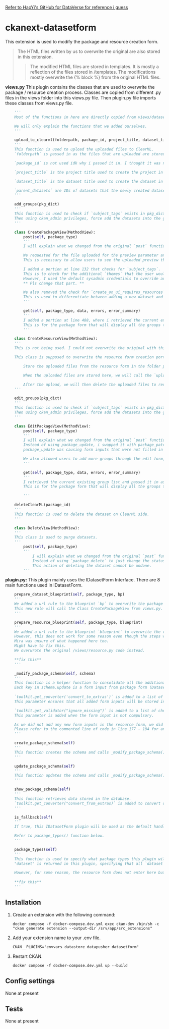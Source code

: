 [Refer to HaoYi's GitHub for DataVerse for reference i guess](https://github.com/ghy99/DataVerse)

# ckanext-datasetform

This extension is used to modify the package and resource creation form. 

>The HTML files written by us to overwrite the original are also stored in this extension. 
>>The modified HTML files are stored in templates. 
>>It is mostly a reflection of the files stored in /templates. 
>>The modifications mostly overwrite the {% block %} from the original HTML files. 

    
**views.py**
    This plugin contains the classes that are used to overwrite the package / resource creation process. Classes are copied from different .py files in the views folder into this views.py file. Then plugin.py file imports these classes from views.py file.
```python
    '''
    Most of the functions in here are directly copied from views/dataset.py and views/resource.py to ensure that the classes would work properly.

    We will only explain the functions that we added ourselves. 
    '''

    upload_to_clearml(folderpath, package_id, project_title, dataset_title, parent_datasets)
    '''
    This function is used to upload the uploaded files to ClearML. 
    `folderpath` is passed in as the files that are uploaded are stored inside the docker container in the filepath `folderpath`. We then upload the files by specifying the filepath for ClearML to retrieve and upload to the server. 

    `package_id` is not used idk why i passed it in. I thought it was necessary. 

    `project_title` is the project title used to create the project in ClearML. 

    `dataset_title` is the dataset title used to create the dataset in ClearML. 

    `parent_datasets` are IDs of datasets that the newly created dataset will inherit from. 
    '''

    add_groups(pkg_dict)
    '''
    This function is used to check if `subject_tags` exists in pkg_dict, parse through its value and add each value into `groups` in pkg_dict. 
    Then using ckan_admin privileges, force add the datasets into the groups (themes).
    '''

    class CreatePackageView(MethodView):
        post(self, package_type)
        '''
        I will explain what we changed from the original `post` function from dataset.py.

        We requested for the file uploaded for the preview parameter and created a resource for this preview. 
        This is necessary to allow users to see the uploaded preview that is used to describe the dataset.

        I added a portion at line 132 that checks for `subject_tags`. 
        This is to check for the additional `themes` that the user would want this dataset to be added to. 
        However, I used the default sysadmin credentials to override adding the dataset to groups (themes) as I could not use IAuthFunction to override that process. 
        ** Pls change that part. **

        We also removed the check for `create_on_ui_requires_resources`, instead referring to the parameter `new_or_existing` passed in through `pkg_dict`.
        This is used to differentiate between adding a new dataset and referencing an old dataset from ClearML. 
        '''

        get(self, package_type, data, errors, error_summary)
        '''
        I added a portion at line 488, where i retrieved the current existing group list and passed it in as groupList.
        This is for the package form that will display all the groups that user will want to add the current dataset into.
        '''

    class CreateResourceView(MethodView):
    '''
    This is not being used. I could not overwrite the original with this as it gave me some issues about being unable to overwrite existing URL points. 

    This class is supposed to overwrite the resource form creation portion, but it is not being called. What it is supposed to do is:

        Store the uploaded files from the resource form in the folder path `/var/lib/ckan/default`.

        When the uploaded files are stored here, we will call the `upload_to_clearml` function to upload the files to ClearML. 

        After the upload, we will then delete the uploaded files to reduce space wastage. 
    '''

    edit_groups(pkg_dict)
    '''
    This function is used to check if `subject_tags` exists in pkg_dict, parse through its value and add each value into `groups` in pkg_dict. 
    Then using ckan_admin privileges, force add the datasets into the groups (themes).
    '''

    class EditPackageView(MethodView):
        post(self, package_type)
        '''
        I will explain what we changed from the original `post` function from dataset.py.
        Instead of using package_update, i swapped it with package_patch.
        package_update was causing form inputs that were not filled in to be deleted. 

        We also allowed users to add more groups through the edit form, and add new resources for preview.
        '''

        get(self, package_type, data, errors, error_summary)
        '''
        I retrieved the current existing group list and passed it in as groupList.
        This is for the package form that will display all the groups that user will want to add the current dataset into.

        '''

    deleteClearML(package_id)
    '''
    This function is used to delete the dataset on ClearML side.
    '''

    class DeleteView(MethodView):
    '''
    This class is used to purge datasets. 
    '''
        post(self, package_type)
        '''
            I will explain what we changed from the original `post` function from dataset.py.
            Instead of using `package_delete` to just change the status of the dataset from active to deleted, we use `dataset_purge` to delete the dataset completely. 
            This action of deleting the dataset cannot be undone. 
        '''
```

**plugin.py:**
    This plugin mainly uses the IDatasetForm Interface. There are 8 main functions used in IDatasetForm.
```python
    prepare_dataset_blueprint(self, package_type, bp)
    '''
    We added a url rule to the blueprint `bp` to overwrite the package creation process. 
    This new rule will call the Class CreatePackageView from views.py. 
    '''

    prepare_resource_blueprint(self, package_type, blueprint)
    '''
    We added a url rule to the blueprint `blueprint` to overwrite the resource creation.
    However, this does not work for some reason even though the steps were exactly the same as in prepare_dataset_blueprint. 
    Mira was unsure of what happened here too. 
    Might have to fix this. 
    We overwrote the original /views/resource.py code instead. 

    **fix this**
    '''

    _modify_package_schema(self, schema)
    '''
    This function is a helper function to consolidate all the additional parameters that we added into package schema. 
    Each key in schema.update is a form input from package form (Dataset creation).
    
    `toolkit.get_converter('convert_to_extras')` is added to a list of checklist that CKAN checks before storing it in the database. 
    This parameter ensures that all added form inputs will be stored inside the `extras` table.

    `toolkit.get_validator("ignore_missing")` is added to a list of checklist that CKAN checks before storing it in the database. 
    This parameter is added when the form input is not compulsory. 

    As we did not add any new form inputs in the resource form, we did not need to cast the schema to ['resources'] to store data in the resource table. 
    Please refer to the commented line of code in line 177 - 184 for an example of how to cast to the resource form. 
    '''

    create_package_schema(self)
    '''
    This function creates the schema and calls _modify_package_schema() to store values in the database.
    '''

    update_package_schema(self)
    '''
    This function updates the schema and calls _modify_package_schema() to update values in the database.
    '''

    show_package_schema(self)
    '''
    This function retrieves data stored in the database. 
    `toolkit.get_converter("convert_from_extras)` is added to convert data from the `extras` parameter to a key : value pair data_dict.
    '''

    is_fallback(self)
    '''
    If true, this IDatasetForm plugin will be used as the default handler for package types that are not handled by any other IDatasetForm plugin. 

    Refer to package_types() function below.
    '''

    package_types(self)
    '''
    This function is used to specify what package types this plugin will handle. 
    "dataset" is returned in this plugin, specifying that all `dataset` package types will be handled by this plugin. 

    However, for some reason, the resource form does not enter here but goes to the original default resource form. Not sure why this is happening. 
    
    **fix this**
    '''
```

## Installation

1. Create an extension with the following command:
   
   `docker compose -f docker-compose.dev.yml exec ckan-dev /bin/sh -c "ckan generate extension --output-dir /srv/app/src_extensions"`

2. Add your extension name to your .env file. 

   `CKAN__PLUGINS="envvars datastore datapusher datasetform"`

3. Restart CKAN. 

   `docker compose -f docker-compose.dev.yml up --build`


## Config settings

None at present


## Tests

None at present
